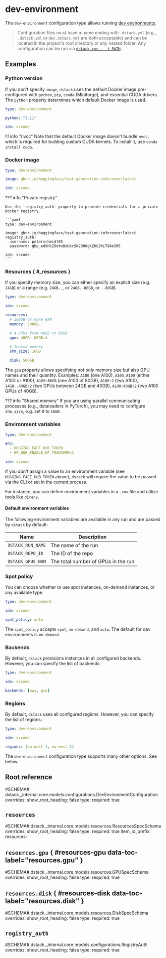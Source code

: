 # dev-environment

The `dev-environment` configuration type allows running [dev environments](../../concepts/dev-environments.md).

> Configuration files must have a name ending with `.dstack.yml` (e.g., `.dstack.yml` or `dev.dstack.yml` are both acceptable)
> and can be located in the project's root directory or any nested folder.
> Any configuration can be run via [`dstack run . -f PATH`](../cli/index.md#dstack-run).

## Examples

### Python version

If you don't specify `image`, `dstack` uses the default Docker image pre-configured with 
`python`, `pip`, `conda` (Miniforge), and essential CUDA drivers. 
The `python` property determines which default Docker image is used.

<div editor-title=".dstack.yml"> 

```yaml
type: dev-environment

python: "3.11"

ide: vscode
```

</div>

!!! info "nvcc"
    Note that the default Docker image doesn't bundle `nvcc`, which is required for building custom CUDA kernels. 
    To install it, use `conda install cuda`.

### Docker image

<div editor-title=".dstack.yml"> 

```yaml
type: dev-environment

image: ghcr.io/huggingface/text-generation-inference:latest

ide: vscode
```

</div>

??? info "Private registry"

    Use the `registry_auth` property to provide credentials for a private Docker registry. 

    ```yaml
    type: dev-environment
    
    image: ghcr.io/huggingface/text-generation-inference:latest
    registry_auth:
      username: peterschmidt85
      password: ghp_e49HcZ9oYwBzUbcSk2080gXZOU2hiT9AeSR5
    
    ide: vscode
    ```

### Resources { #_resources }

If you specify memory size, you can either specify an explicit size (e.g. `24GB`) or a 
range (e.g. `24GB..`, or `24GB..80GB`, or `..80GB`).

<div editor-title=".dstack.yml"> 

```yaml
type: dev-environment

ide: vscode

resources:
  # 200GB or more RAM
  memory: 200GB..

  # 4 GPUs from 40GB to 80GB
  gpu: 40GB..80GB:4

  # Shared memory
  shm_size: 16GB

  disk: 500GB
```

</div>

The `gpu` property allows specifying not only memory size but also GPU names
and their quantity. Examples: `A100` (one A100), `A10G,A100` (either A10G or A100), 
`A100:80GB` (one A100 of 80GB), `A100:2` (two A100), `24GB..40GB:2` (two GPUs between 24GB and 40GB), 
`A100:40GB:2` (two A100 GPUs of 40GB).

??? info "Shared memory"
    If you are using parallel communicating processes (e.g., dataloaders in PyTorch), you may need to configure 
    `shm_size`, e.g. set it to `16GB`.

### Environment variables

<div editor-title=".dstack.yml"> 

```yaml
type: dev-environment

env:
  - HUGGING_FACE_HUB_TOKEN
  - HF_HUB_ENABLE_HF_TRANSFER=1

ide: vscode
```

</div>

If you don't assign a value to an environment variable (see `HUGGING_FACE_HUB_TOKEN` above), 
`dstack` will require the value to be passed via the CLI or set in the current process.

For instance, you can define environment variables in a `.env` file and utilize tools like `direnv`.

#### Default environment variables

The following environment variables are available in any run and are passed by `dstack` by default:

| Name                    | Description                             |
|-------------------------|-----------------------------------------|
| `DSTACK_RUN_NAME`       | The name of the run                     |
| `DSTACK_REPO_ID`        | The ID of the repo                      |
| `DSTACK_GPUS_NUM`       | The total number of GPUs in the run     |

### Spot policy

You can choose whether to use spot instances, on-demand instances, or any available type.

<div editor-title=".dstack.yml">

```yaml
type: dev-environment

ide: vscode

spot_policy: auto
```

</div>

The `spot_policy` accepts `spot`, `on-demand`, and `auto`. The default for dev environments is `on-demand`.

### Backends

By default, `dstack` provisions instances in all configured backends. However, you can specify the list of backends:

<div editor-title=".dstack.yml">

```yaml
type: dev-environment

ide: vscode

backends: [aws, gcp]
```

</div>

### Regions

By default, `dstack` uses all configured regions. However, you can specify the list of regions:

<div editor-title=".dstack.yml">

```yaml
type: dev-environment

ide: vscode

regions: [eu-west-1, eu-west-2]
```

</div>

The `dev-environment` configuration type supports many other options. See below.

## Root reference

#SCHEMA# dstack._internal.core.models.configurations.DevEnvironmentConfiguration
    overrides:
      show_root_heading: false
      type:
        required: true

## `resources`

#SCHEMA# dstack._internal.core.models.resources.ResourcesSpecSchema
    overrides:
      show_root_heading: false
      type:
        required: true
      item_id_prefix: resources-

## `resources.gpu` { #resources-gpu data-toc-label="resources.gpu" }

#SCHEMA# dstack._internal.core.models.resources.GPUSpecSchema
    overrides:
      show_root_heading: false
      type:
        required: true

## `resources.disk` { #resources-disk data-toc-label="resources.disk" }

#SCHEMA# dstack._internal.core.models.resources.DiskSpecSchema
    overrides:
      show_root_heading: false
      type:
        required: true

## `registry_auth`

#SCHEMA# dstack._internal.core.models.configurations.RegistryAuth
    overrides:
      show_root_heading: false
      type:
        required: true
